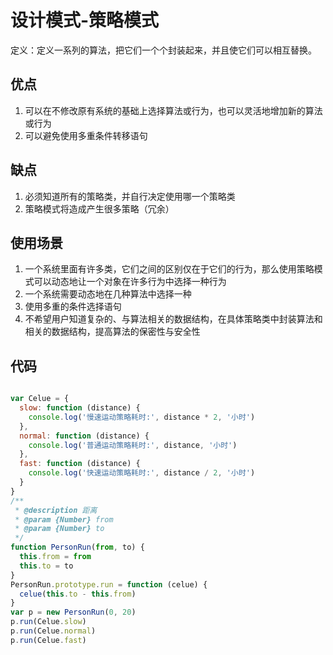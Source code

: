 # 设计模式-策略模式

定义：定义一系列的算法，把它们一个个封装起来，并且使它们可以相互替换。

## 优点

1. 可以在不修改原有系统的基础上选择算法或行为，也可以灵活地增加新的算法或行为
2. 可以避免使用多重条件转移语句

## 缺点

1. 必须知道所有的策略类，并自行决定使用哪一个策略类
2. 策略模式将造成产生很多策略（冗余）

## 使用场景

1. 一个系统里面有许多类，它们之间的区别仅在于它们的行为，那么使用策略模式可以动态地让一个对象在许多行为中选择一种行为
2. 一个系统需要动态地在几种算法中选择一种
3. 使用多重的条件选择语句
4. 不希望用户知道复杂的、与算法相关的数据结构，在具体策略类中封装算法和相关的数据结构，提高算法的保密性与安全性

## 代码

```js

var Celue = {
  slow: function (distance) {
    console.log('慢速运动策略耗时:', distance * 2, '小时')
  },
  normal: function (distance) {
    console.log('普通运动策略耗时:', distance, '小时')
  },
  fast: function (distance) {
    console.log('快速运动策略耗时:', distance / 2, '小时')
  }
}
/**
 * @description 距离
 * @param {Number} from 
 * @param {Number} to 
 */
function PersonRun(from, to) {
  this.from = from
  this.to = to
}
PersonRun.prototype.run = function (celue) {
  celue(this.to - this.from)
}
var p = new PersonRun(0, 20)
p.run(Celue.slow)
p.run(Celue.normal)
p.run(Celue.fast)

```
